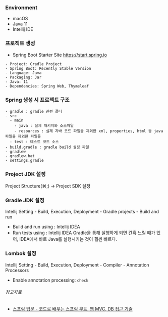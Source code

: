### Environment

- macOS
- Java 11
- Intellij IDE

### 프로젝트 생성

- Spring Boot Starter Site https://start.spring.io

```
- Project: Gradle Project
- Spring Boot: Recently Stable Version
- Language: Java
- Packaging: Jar
- Java: 11
- Dependencies: Spring Web, Thymeleaf
```

### Spring 생성 시 프로젝트 구조

```
- gradle : gradle 관련 폴더
- src
  - main
    - java : 실제 패키지와 소스파일
    - resources : 실제 자바 코드 파일을 제외한 xml, properties, html 등 java 파일을 제외한 파일들
  - test : 테스트 코드 소스
- build.gradle : gradle build 설정 파일
- gradlew
- gradlew.bat
- settings.gradle
```

### Project JDK 설정

Project Structure(⌘;) -> Project SDK 설정

### Gradle JDK 설정

Intellij Setting - Build, Execution, Deployment - Gradle projects - Build and run

- Build and run using : Intellij IDEA
- Run tests using : Intellij IDEA Gradle을 통해 실행하게 되면 간혹 느릴 때가 있어, IDEA에서 바로 Java를 실행시키는 것이 훨씬 빠르다.

### Lombok 설정

Intellij Setting - Build, Execution, Deployment - Compiler - Annotation Processors

- Enable annotation processing: `check`

###### 참고자료

- [스프링 입문 - 코드로 배우는 스프링 부트, 웹 MVC, DB 접근 기술](https://www.inflearn.com/course/스프링-입문-스프링부트)